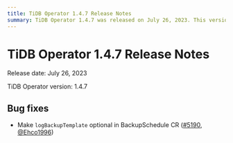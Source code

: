 ```yaml
---
title: TiDB Operator 1.4.7 Release Notes
summary: TiDB Operator 1.4.7 was released on July 26, 2023. This version includes bug fixes, such as making `logBackupTemplate` optional in BackupSchedule CR.
---
```


# TiDB Operator 1.4.7 Release Notes

Release date: July 26, 2023

TiDB Operator version: 1.4.7

## Bug fixes

- Make `logBackupTemplate` optional in BackupSchedule CR ([#5190](https://github.com/pingcap/tidb-operator/pull/5190), [@Ehco1996](https://github.com/Ehco1996))